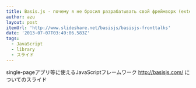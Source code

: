 ```yaml
---
title: Basis.js - почему я не бросил разрабатывать свой фреймворк (extende...
author: azu
layout: post
itemUrl: 'http://www.slideshare.net/basisjs/basisjs-fronttalks'
date: '2013-07-07T03:49:06.583Z'
tags:
  - JavaScript
  - library
  - スライド
---
```

single-pageアプリ等に使えるJavaScriptフレームワーク http://basisjs.com/ についてのスライド
